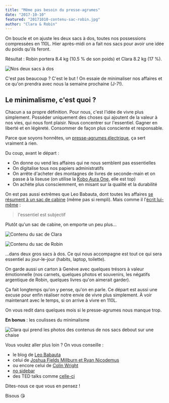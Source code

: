 ```yaml
---
title: "Même pas besoin du presse-agrumes"
date: "2017-10-10"
featured: "20171010-contenu-sac-robin.jpg"
author: "Clara & Robin"
---
```


On boucle et on ajuste les deux sacs à dos, toutes nos possessions compressées
en 110L. Hier après-midi on a fait nos sacs pour avoir une idée du poids qu'ils
feront.

Résultat : Robin portera 8.4 kg (10.5 % de son poids) et Clara 8.2 kg (17 %).

![Nos deux sacs à dos](20171010-sacs-a-dos.jpg)

C'est pas beaucoup ? C'est le but ! On essaie de minimaliser nos affaires et ce
qu'on prendra avec nous la semaine prochaine (J-7!).

## Le minimalisme, c'est quoi ?

Chacun a sa propre définition. Pour nous, c'est l'idée de vivre plus simplement.
Posséder uniquement des choses qui ajoutent de la valeur à nos vies, qui nous
font plaisir. Nous concentrer sur l'essentiel. Gagner en liberté et en légèreté.
Consommer de façon plus consciente et responsable.

Parce que soyons honnêtes, un
[presse-agrumes électrique](https://www.youtube.com/watch?v=xTriT07myF0), ça
sert vraiment à rien.

Du coup, avant le départ :

- On donne ou vend les affaires qui ne nous semblent pas essentielles
- On digitalise tous nos papiers administratifs
- On arrête d'acheter des montagnes de livres de seconde-main et on passe à la
  liseuse (on utilise la
  [Kobo Aura One](https://www.lesnumeriques.com/liseuse/kobo-aura-one-p34311/test.html),
  elle est top)
- On achète plus consciemment, en misant sur la qualité et la durabilité

On est pas aussi extrêmes que Leo Babauta, dont toutes les affaires
[se résument à un sac de cabine](https://zenhabits.net/lightly/) (même pas si
rempli). Mais comme il l'[écrit lui-même](https://zenhabits.net/on-minimalism/)
:

> l'essentiel est subjectif

Plutôt qu'un sac de cabine, on emporte un peu plus...

![Contenu du sac de Clara](20171010-contenu-sac-clara.jpg)

![Contenu du sac de Robin](20171010-contenu-sac-robin.jpg)

...dans deux gros sacs à dos. Ce qui nous accompagne est tout ce qui sera
essentiel au jour-le-jour (habits, laptop, toilette).

On garde aussi un carton à Genève avec quelques trésors à valeur émotionnelle
(nos carnets, quelques photos et souvenirs, les négatifs argentique de Robin,
quelques livres qu'on aimerait garder).

Ça fait longtemps qu'on y pense, qu'on en parle. Ce départ est aussi une excuse
pour enfin réaliser notre envie de vivre plus simplement. À voir maintenant avec
le temps, si on arrive à vivre en 110L.

On vous redit dans quelques mois si le presse-agrumes nous manque trop.

**En bonus** : les coulisses du minimalisme

![Clara qui prend les photos des contenus de nos sacs debout sur une chaise](20171010-contenu-sac-photo.jpg)

Vous voulez aller plus loin ? On vous conseille :

- le blog de [Leo Babauta](https://zenhabits.net/on-minimalism/)
- celui de
  [Joshua Fields Millburn et Ryan Nicodemus](https://www.theminimalists.com/minimalism/)
- ou encore celui de
  [Colin Wright](http://exilelifestyle.com/minimalism-explained/)
- [no sidebar](https://nosidebar.com/why-minimalism/)
- des TED talks comme
  [celle-ci](https://www.ted.com/talks/graham_hill_less_stuff_more_happiness)

Dites-nous ce que vous en pensez !

Bisous 😘
